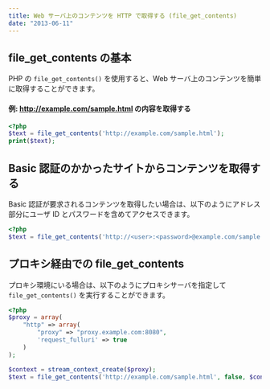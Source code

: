 ```yaml
---
title: Web サーバ上のコンテンツを HTTP で取得する (file_get_contents)
date: "2013-06-11"
---
```


file_get_contents の基本
----

PHP の `file_get_contents()` を使用すると、Web サーバ上のコンテンツを簡単に取得することができます。

#### 例: http://example.com/sample.html の内容を取得する

~~~ php
<?php
$text = file_get_contents('http://example.com/sample.html');
print($text);
~~~


Basic 認証のかかったサイトからコンテンツを取得する
----

Basic 認証が要求されるコンテンツを取得したい場合は、以下のようにアドレス部分にユーザ ID とパスワードを含めてアクセスできます。

~~~ php
<?php
$text = file_get_contents('http://<user>:<password>@example.com/sample.html');
~~~


プロキシ経由での file_get_contents
----

プロキシ環境にいる場合は、以下のようにプロキシサーバを指定して `file_get_contents()` を実行することができます。

~~~ php
<?php
$proxy = array(
    "http" => array(
        "proxy" => "proxy.example.com:8080",
        'request_fulluri' => true
    )
);

$context = stream_context_create($proxy);
$text = file_get_contents('http://example.com/sample.html', false, $context);
~~~

